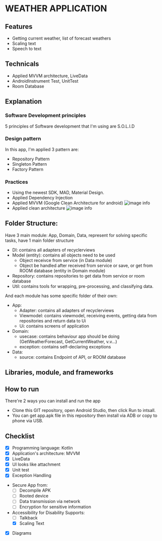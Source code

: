 # WEATHER APPLICATION

## Features

- Getting current weather, list of forecast weathers
- Scaling text 
- Speech to text

## Technicals

- Applied MVVM architecture, LiveData
- AndroidInstrument Test, UnitTest
- Room Database

## Explanation
### Software Development principles
5 principles of Software development that I'm using are S.O.L.I.D

### Design pattern

In this app, I'm applied 3 pattern are:

- Repository Pattern
- Singleton Pattern
- Factory Pattern

### Practices

- Using the newest SDK, MAD, Material Design. 
- Applied Dependency Injection
- Applied MVVM (Google Clean Architecture for android) 
![image info](https://developer.android.com/topic/libraries/architecture/images/final-architecture.png)
- Applied clean architecture 
![image info](https://github.com/android10/Sample-Data/blob/master/Android-CleanArchitecture/clean_architecture.png?raw=true)
## Folder Structure: 

Have 3 main module: App, Domain, Data, represent for solving specific tasks, have 1 main folder structure

- DI: contains all adapters of recyclerviews 
- Model (entity): contains all objects need to be used 
    -  Object receivce from service (in Data module)
    -  Object be handled after received from service or save, or get from ROOM database (entity in Domain module)
- Repository: contains repositories to get data from service or room database
- Util: contains tools for wrapping, pre-processing, and classifying data.


And each module has some specific folder of their own:
- App:
    - Adapter: contains all adapters of recyclerviews 
    - Viewmodel: contains viewmodel, receiving events, getting data from repositories and return data to Ui
    - Ui: contains screens of application 
- Domain:
    - usecase: contains behaviour app should be doing (GetWeatherForecast, GetCurrentWeather, v.v...)
    - exception: contains self-declaring exceptions 
- Data:
    - source: contains Endpoint of API, or ROOM database 
    

## Libraries, module, and frameworks


## How to run

There're 2 ways you can install and run the app

- Clone this GIT repository, open Android Studio, then click Run to intsall.
- You can get app.apk file in this repository then install via ADB or copy to phone via USB.

## Checklist

- [x] Programming language: Kotlin
- [x] Application's architecture: MVVM
- [x] LiveData
- [x] UI looks like attachment
- [x] Unit test
- [x] Exception Handling
- Secure App from:
    - [ ] Decompile APK
    - [ ] Rooted device
    - [ ] Data transmission via network
    - [ ] Encryption for sensitive information
- Accessibility for Disability Supports:
    - [ ] Talkback
    - [x] Scaling Text
- [x] Diagrams




